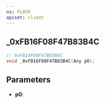 ```yaml
---
ns: FLOCK
apiset: client
---
```

## _0xFB16F08F47B83B4C

```c
// 0xFB16F08F47B83B4C
void _0xFB16F08F47B83B4C(Any p0);
```


## Parameters
* **p0**:
